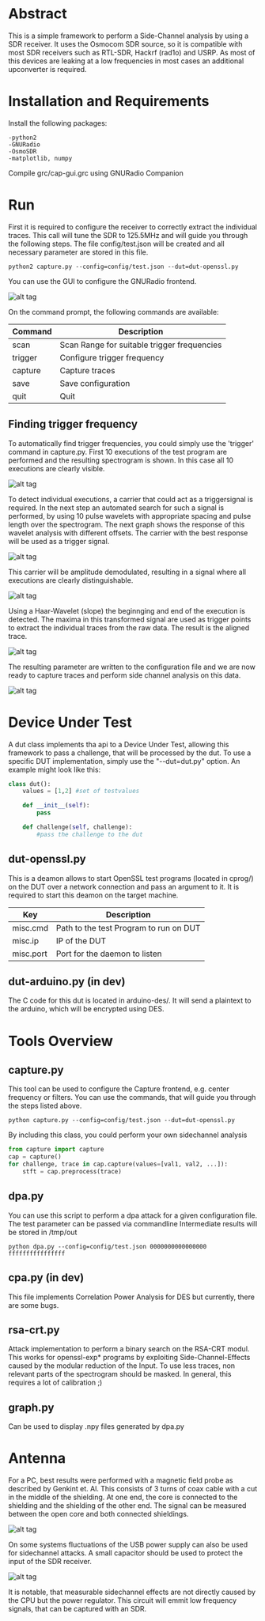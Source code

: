 # Abstract
This is a simple framework to perform a Side-Channel analysis by using a SDR receiver.
It uses the Osmocom SDR source, so it is compatible with most SDR receivers such as RTL-SDR, Hackrf (rad1o) and USRP.
As most of this devices are leaking at a low frequencies in most cases an additional upconverter is required.

# Installation and Requirements
Install the following packages:

    -python2
    -GNURadio
    -OsmoSDR
    -matplotlib, numpy

Compile grc/cap-gui.grc using GNURadio Companion

# Run
First it is required to configure the receiver to correctly extract the individual traces.
This call will tune the SDR to 125.5MHz and will guide you through the following steps.
The file config/test.json will be created and all necessary parameter are stored in this file.

    python2 capture.py --config=config/test.json --dut=dut-openssl.py

You can use the GUI  to configure the GNURadio frontend.

![alt tag](https://raw.githubusercontent.com/bolek42/rsa-sdr/dev/doc/images/gui.jpeg)

On the command prompt, the following commands are available:

Command | Description
--- | ---
scan  | Scan Range for suitable trigger frequencies
trigger | Configure trigger frequency
capture | Capture traces
save | Save configuration
quit | Quit


## Finding trigger frequency
To automatically find trigger frequencies, you could simply use the 'trigger' command in capture.py.
First 10 executions of the test program are performed and the resulting spectrogram is shown.
In this case all 10 executions are clearly visible.

![alt tag](https://raw.githubusercontent.com/bolek42/rsa-sdr/dev/doc/images/trace-raw.jpeg)

To detect individual executions, a carrier that could act as a triggersignal is required.
In the next step an automated search for such a signal is performed, by using 10 pulse wavelets with appropriate spacing and pulse length over the spectrogram.
The next graph shows the response of this wavelet analysis with different offsets.
The carrier with the best response will be used as a trigger signal.

![alt tag](https://raw.githubusercontent.com/bolek42/rsa-sdr/dev/doc/images/pulse-response.jpeg)

This carrier will be amplitude demodulated, resulting in a signal where all executions are clearly distinguishable.

![alt tag](https://raw.githubusercontent.com/bolek42/rsa-sdr/dev/doc/images/trigger-signal.jpeg)

Using a Haar-Wavelet (slope) the beginnging and end of the execution is detected.
The maxima in this transformed signal are used as trigger points to extract the individual traces from the raw data.
The result is the aligned trace.

![alt tag](https://raw.githubusercontent.com/bolek42/rsa-sdr/dev/doc/images/haar-transform.jpeg)

The resulting parameter are written to the configuration file and we are now ready to capture traces and perform side channel analysis on this data.

![alt tag](https://raw.githubusercontent.com/bolek42/rsa-sdr/dev/doc/images/trace-aligned.jpeg)

# Device Under Test
A dut class implements tha api to a Device Under Test, allowing this framework to pass a challenge, that will be processed by the dut.
To use a specific DUT implementation, simply use the "--dut=dut.py" option.
An example might look like this:
```python
class dut():
    values = [1,2] #set of testvalues

    def __init__(self):
        pass

    def challenge(self, challenge):
        #pass the challenge to the dut
```

## dut-openssl.py
This is a deamon allows to start OpenSSL test programs (located in cprog/) on the DUT over a network connection and pass an argument to it.
It is required to start this deamon on the target machine.

Key | Description
--- | ---
misc.cmd | Path to the test Program to run on DUT
misc.ip | IP of the DUT
misc.port | Port for the daemon to listen

## dut-arduino.py (in dev)
The C code for this dut is located in arduino-des/.
It will send a plaintext to the arduino, which will be encrypted using DES.

# Tools Overview

## capture.py
This tool can be used to configure the Capture frontend, e.g. center frequency or filters.
You can use the commands, that will guide you through the steps listed above.

    python capture.py --config=config/test.json --dut=dut-openssl.py

By including this class, you could perform your own sidechannel analysis

```python
from capture import capture
cap = capture()
for challenge, trace in cap.capture(values=[val1, val2, ...]):
    stft = cap.preprocess(trace)
```

## dpa.py
You can use this script to perform a dpa attack for a given configuration file.
The test parameter can be passed via commandline
Intermediate results will be stored in /tmp/out

    python dpa.py --config=config/test.json 0000000000000000 ffffffffffffffff

## cpa.py (in dev)
This file implements Correlation Power Analysis for DES but currently, there are some bugs.

## rsa-crt.py
Attack implementation to perform a binary search on the RSA-CRT modul.
This works for openssl-exp\* programs by exploiting Side-Channel-Effects caused by the modular reduction of the Input.
To use less traces,  non relevant parts of the spectrogram should be masked.
In general, this requires a lot of calibration ;)

## graph.py
Can be used to display .npy files generated by dpa.py


# Antenna
For a PC, best results were performed with a magnetic field probe as described by Genkint et. Al.
This consists of 3 turns of coax cable with a cut in the middle of the shielding.
At one end, the core is connected to the shielding and the shielding of the other end.
The signal can be measured between the open core and both connected shieldings.

![alt tag](https://raw.githubusercontent.com/bolek42/rsa-sdr/dev/doc/images/antenna.jpg)

On some systems fluctuations of the USB power supply can also be used for sidechannel attacks.
A small capacitor should be used to protect the input of the SDR receiver.

![alt tag](https://raw.githubusercontent.com/bolek42/rsa-sdr/dev/doc/images/usb.jpg)

It is notable, that measurable sidechannel effects are not directly caused by the CPU but the power regulator.
This circuit will emmit low frequency signals, that can be captured with an SDR.

